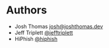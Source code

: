 # Authors

- Josh Thomas <josh@joshthomas.dev>
- Jeff Triplett [@jefftriplett](https://github.com/jefftriplett)
- HiPhish [@hiphish](https://github.com/hiphish)
